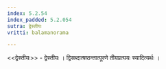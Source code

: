 ```yaml
---
index: 5.2.54
index_padded: 5.2.054
sutra: द्वेस्तीयः
vritti: balamanorama

---
```

<<द्वेस्तीयः>> - द्वेस्तीयः । द्विसब्दात्षष्ठन्तात्पूरणे तीयप्रत्ययः स्यादित्यर्थः । 